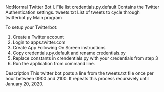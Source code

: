 NotNormal Twitter Bot
I. File list
credentials.py.default        Contains the Twitter Authentication settings.
tweets.txt                    List of tweets to cycle through
twitterbot.py                 Main program


To setup your Twitterbot:
1. Create a Twitter account
2. Login to apps.twitter.com
3. Create App Following On Screen instructions
4. Copy credentials.py.default and rename credentials.py
5. Replace constants in crendentials.py with your credentials from step 3
6. Run the application from command line.

Description
This twitter bot posts a line from the tweets.txt file once per hour between 0900 and 2100.
It repeats this process recursively until January 20, 2020.
